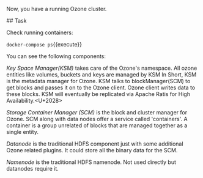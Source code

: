 Now, you have a running Ozone cluster.

## Task

Check running containers:

`docker-compose ps`{{execute}}

You can see the following components:

 _Key Space Manager(KSM)_ takes care of the Ozone's namespace.
 All ozone entities like volumes, buckets and keys are managed by KSM
 In Short, KSM is the metadata manager for Ozone.
 KSM talks to blockManager(SCM) to get blocks and passes it on to the Ozone
 client.  Ozone client writes data to these blocks.
 KSM will eventually be replicated via Apache Ratis for High Availability.<U+2028>

 _Storage Container Manager (SCM)_ is the block and cluster manager for Ozone.
 SCM along with data nodes offer a service called 'containers'.
 A container is a group unrelated of blocks that are managed together
 as a single entity.

_Datanode_ is the traditional HDFS component just with some additional Ozone related plugins. It could store all the binary data for the SCM.

_Namenode_ is the traditional HDFS namenode. Not used directly but datanodes require it.
